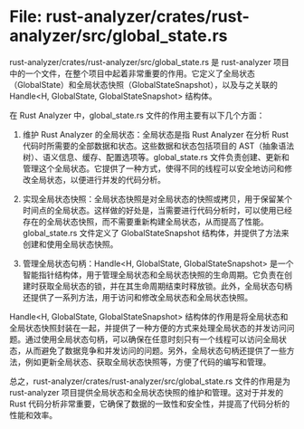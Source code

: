 # File: rust-analyzer/crates/rust-analyzer/src/global_state.rs

rust-analyzer/crates/rust-analyzer/src/global_state.rs 是 rust-analyzer 项目中的一个文件，在整个项目中起着非常重要的作用。它定义了全局状态（GlobalState）和全局状态快照（GlobalStateSnapshot），以及与之关联的 Handle<H, GlobalState, GlobalStateSnapshot> 结构体。

在 Rust Analyzer 中，global_state.rs 文件的作用主要有以下几个方面：

1. 维护 Rust Analyzer 的全局状态：全局状态是指 Rust Analyzer 在分析 Rust 代码时所需要的全部数据和状态。这些数据和状态包括项目的 AST（抽象语法树）、语义信息、缓存、配置选项等。global_state.rs 文件负责创建、更新和管理这个全局状态。它提供了一种方式，使得不同的线程可以安全地访问和修改全局状态，以便进行并发的代码分析。

2. 实现全局状态快照：全局状态快照是对全局状态的快照或拷贝，用于保留某个时间点的全局状态。这样做的好处是，当需要进行代码分析时，可以使用已经存在的全局状态快照，而不需要重新构建全局状态，从而提高了性能。global_state.rs 文件定义了 GlobalStateSnapshot 结构体，并提供了方法来创建和使用全局状态快照。

3. 管理全局状态句柄：Handle<H, GlobalState, GlobalStateSnapshot> 是一个智能指针结构体，用于管理全局状态和全局状态快照的生命周期。它负责在创建时获取全局状态的锁，并在其生命周期结束时释放锁。此外，全局状态句柄还提供了一系列方法，用于访问和修改全局状态和全局状态快照。

Handle<H, GlobalState, GlobalStateSnapshot> 结构体的作用是将全局状态和全局状态快照封装在一起，并提供了一种方便的方式来处理全局状态的并发访问问题。通过使用全局状态句柄，可以确保在任意时刻只有一个线程可以访问全局状态，从而避免了数据竞争和并发访问的问题。另外，全局状态句柄还提供了一些方法，例如更新全局状态、获取全局状态快照等，方便了代码的编写和管理。

总之，rust-analyzer/crates/rust-analyzer/src/global_state.rs 文件的作用是为 rust-analyzer 项目提供全局状态和全局状态快照的维护和管理。这对于并发的 Rust 代码分析非常重要，它确保了数据的一致性和安全性，并提高了代码分析的性能和效率。

